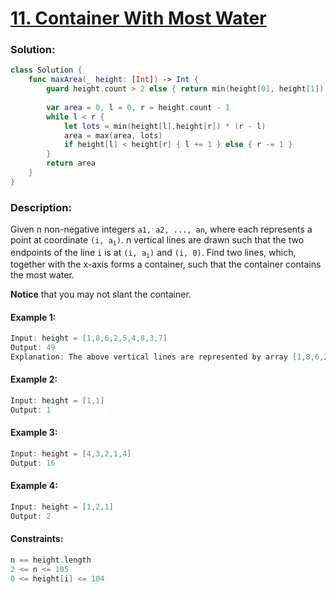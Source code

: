 # [11. Container With Most Water](https://leetcode.com/problems/container-with-most-water/)

### Solution:
```swift
class Solution {
    func maxArea(_ height: [Int]) -> Int {
        guard height.count > 2 else { return min(height[0], height[1]) }
        
        var area = 0, l = 0, r = height.count - 1
        while l < r {
            let lots = min(height[l],height[r]) * (r - l)
            area = max(area, lots)
            if height[l] < height[r] { l += 1 } else { r -= 1 }
        }
        return area
    }
}
```

### Description:

Given n non-negative integers ```a1, a2, ..., an```, where each represents a point at coordinate <code>(i, a<sub>i</sub>)</code>. n vertical lines are drawn such that the two endpoints of the line ```i``` is at <code>(i, a<sub>i</sub>)</code> and ```(i, 0)```. Find two lines, which, together with the x-axis forms a container, such that the container contains the most water.

**Notice** that you may not slant the container.

#### Example 1:
```swift
Input: height = [1,8,6,2,5,4,8,3,7]
Output: 49
Explanation: The above vertical lines are represented by array [1,8,6,2,5,4,8,3,7]. In this case, the max area of water (blue section) the container can contain is 49.
```

#### Example 2:
```swift
Input: height = [1,1]
Output: 1
```

#### Example 3:
```swift
Input: height = [4,3,2,1,4]
Output: 16
```

#### Example 4:
```swift
Input: height = [1,2,1]
Output: 2
```

#### Constraints:
```swift
n == height.length
2 <= n <= 105
0 <= height[i] <= 104
```